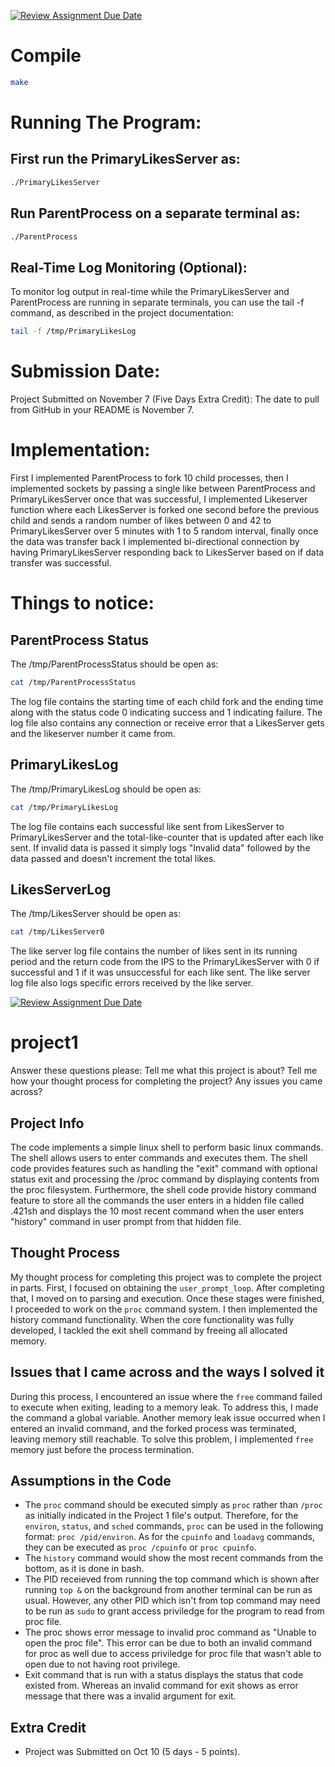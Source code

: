 [![Review Assignment Due Date](https://classroom.github.com/assets/deadline-readme-button-24ddc0f5d75046c5622901739e7c5dd533143b0c8e959d652212380cedb1ea36.svg)](https://classroom.github.com/a/_fBs5sT8)

# Compile

```bash
make
```

# Running The Program:

## First run the PrimaryLikesServer as:

```bash
./PrimaryLikesServer
```

## Run ParentProcess on a separate terminal as:

```bash
./ParentProcess
```

## Real-Time Log Monitoring (Optional):

To monitor log output in real-time while the PrimaryLikesServer and ParentProcess are running in separate terminals, you can use the tail -f command, as described in the project documentation:
```bash
tail -f /tmp/PrimaryLikesLog
``` 

# Submission Date:

Project Submitted on November 7 (Five Days Extra Credit): The date to pull from GitHub in your README is November 7.


# Implementation:
First I implemented ParentProcess to fork 10 child processes, then I implemented sockets by passing a single like between ParentProcess and PrimaryLikesServer once that was successful, I implemented Likeserver function where each LikesServer is forked one second before the previous child and sends a random number of likes between 0 and 42 to PrimaryLikesServer over 5 minutes with  1 to 5 random interval, finally once the data was transfer back I implemented bi-directional connection by having PrimaryLikesServer responding back to LikesServer based on if data transfer was successful.

# Things to notice:

## ParentProcess Status

The /tmp/ParentProcessStatus should be open as:
```bash
cat /tmp/ParentProcessStatus
```
The log file contains the starting time of each child fork and the ending time along with the status code 0 indicating success and 1 indicating failure. The log file also contains any connection or receive error that a LikesServer gets and the likeserver number it came from.

## PrimaryLikesLog

The /tmp/PrimaryLikesLog should be open as:
```bash
cat /tmp/PrimaryLikesLog
```
The log file contains each successful like sent from LikesServer to PrimaryLikesServer and the total-like-counter that is updated after each like sent. If invalid data is passed it simply logs "Invalid data" followed by the data passed and doesn't increment the total likes.

## LikesServerLog

The /tmp/LikesServer should be open as:
```bash
cat /tmp/LikesServer0
```
The like server log file contains the number of likes sent in its running period and the return code from the IPS to the PrimaryLikesServer with 0 if successful and 1 if it was unsuccessful for each like sent. The like server log file also logs specific errors received by the like server. 




[![Review Assignment Due Date](https://classroom.github.com/assets/deadline-readme-button-24ddc0f5d75046c5622901739e7c5dd533143b0c8e959d652212380cedb1ea36.svg)](https://classroom.github.com/a/xR-cYv8r)
# project1
Answer these questions please:
Tell me what this project is about?
Tell me how your thought process for completing the project?
Any issues you came across?

## Project Info

The code implements a simple linux shell to perform basic linux commands. The shell allows users to enter commands and executes them. The shell code provides features such as handling the "exit" command with optional status exit and processing the /proc command by displaying contents from the proc filesystem. Furthermore, the shell code provide history command feature to store all the commands the user enters in a hidden file called .421sh and displays the 10 most recent command when the user enters "history" command in user prompt from that hidden file.

## Thought Process

My thought process for completing this project was to complete the project in parts. First, I focused on obtaining the `user_prompt_loop`. After completing that, I moved on to parsing and execution. Once these stages were finished, I proceeded to work on the `proc` command system. I then implemented the history command functionality. When the core functionality was fully developed, I tackled the exit shell command by freeing all allocated memory. 

## Issues that I came across and the ways I solved it
During this process, I encountered an issue where the `free` command failed to execute when exiting, leading to a memory leak. To address this, I made the command a global variable. Another memory leak issue occurred when I entered an invalid command, and the forked process was terminated, leaving memory still reachable. To solve this problem, I implemented `free` memory just before the process termination.

## Assumptions in the Code

- The `proc` command should be executed simply as `proc` rather than `/proc` as initially indicated in the Project 1 file's output. Therefore, for the `environ`, `status`, and `sched` commands, `proc` can be used in the following format: `proc /pid/environ`. As for the `cpuinfo` and `loadavg` commands, they can be executed as `proc /cpuinfo` or `proc cpuinfo`. 
- The `history` command would show the most recent commands from the bottom, as it is done in bash.
- The PID receieved from running the top command which is shown after running `top &` on the background from another terminal can be run as usual. However, any other PID which isn't from top command may need to be run as `sudo` to grant access priviledge for the program to read from proc file.
- The proc shows error message to invalid proc command as "Unable to open the proc file". This error can be due to both an invalid command for proc as well due to access priviledge for proc file that wasn't able to open due to not having root privilege.
- Exit command that is run with a status displays the status that code existed from. Whereas an invalid command for exit shows as error message that there was a invalid argument for exit. 

## Extra Credit

- Project was Submitted on Oct 10 (5 days - 5 points). 

